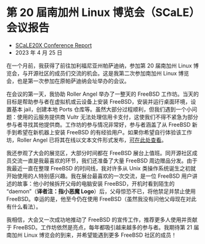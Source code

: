 # 第 20 届南加州 Linux 博览会（SCaLE）会议报告

- [SCaLE20X Conference Report](https://freebsdfoundation.org/blog/scale20x-conference-report/)
- 2023 年 4 月 25 日

在一个月前，我获得了前往加利福尼亚州帕萨迪纳，参加第 20 届南加州 Linux 博览会，与开源社区的成员们交流的机会。这是我第二次参加南加州 Linux 博览会，也是第一次参加在原帕萨迪纳会址举办的会议。

在会议的第一天，我协助 Roller Angel 举办了一整天的 FreeBSD 工作坊。当天的目标是帮助参与者在虚拟机或云设备上安装 FreeBSD，安装并运行桌面环境，设置基本 jail，创建本地 Ports 仓库等。虽然大部分过程顺利，但我们遇到一个小问题：使用的云服务提供商 Vultr 无法处理信用卡支付，这使我们不得不紧急为部分参与者寻找其他提供商。工作坊的参与情况非常好，参与者涵盖了从 FreeBSD 新手到希望在新机器上安装 FreeBSD 的有经验用户。如果你希望自行体验该工作坊，Roller Angel 已将其在线以文本文件形式发布，[可在此处查看](https://github.com/possnfiffer/bsd-pw/blob/gh-pages/docs/Intro_to_FreeBSD_Workshop.md)。

我还参观了大会的展览区，大部分时间都在 FreeBSD 展台上值班。同开源社区成员交流一直是我最喜欢的环节，我们还准备了大量 FreeBSD 周边赠品分发。由于我最近一直在整理 FreeBSD 的时间线，我对许多从 Unix 类操作系统诞生之初就开始使用的人特别感兴趣。我在展台最喜欢的一次交流，是一位 FreeBSD 用户讲述的故事：他小时候拆开父母的电脑安装 FreeBSD，开机时看到陌生的 “daemon”（**译者注：指小恶魔 Logo**）后，父母惊恐不已，将他禁足并禁止使用 FreeBSD。幸运的是，他至今仍在使用 FreeBSD（虽然我没有问他父母现在对此有什么看法）。

我相信，大会又一次成功地推动了 FreeBSD 的宣传工作，推荐更多人使用并贡献于 FreeBSD。工作坊依然是亮点，每年都吸引越来越多的参与者。我期待第 21 届南加州 Linux 博览会的到来，并希望能遇到更多 FreeBSD 社区的成员！
